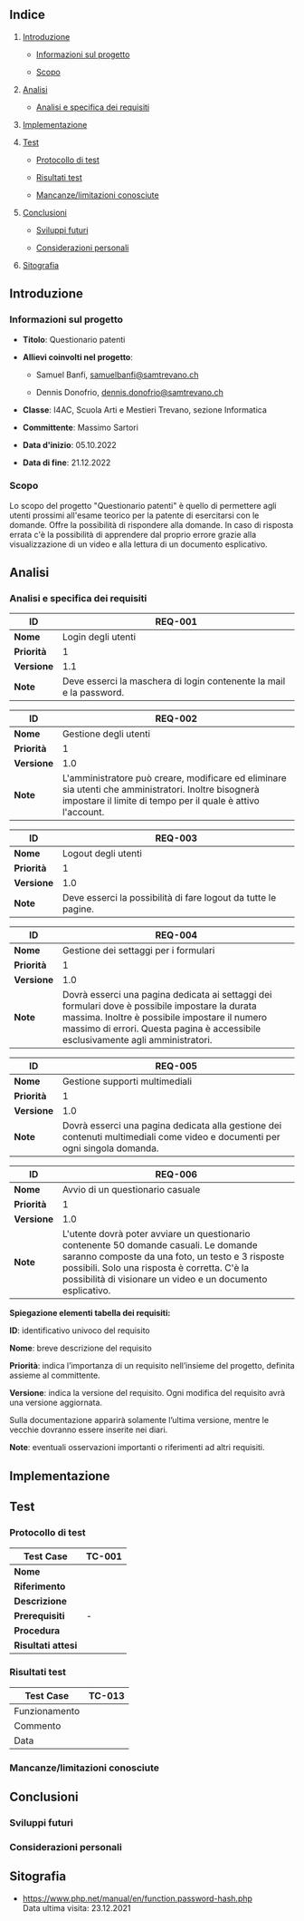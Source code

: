 ## Indice

1. [Introduzione](#introduzione)

    - [Informazioni sul progetto](#informazioni-sul-progetto)

    - [Scopo](#scopo)

2. [Analisi](#analisi)

    - [Analisi e specifica dei requisiti](#analisi-e-specifica-dei-requisiti)

4. [Implementazione](#implementazione)

5. [Test](#test)

    - [Protocollo di test](#protocollo-di-test)

    - [Risultati test](#risultati-test)

    - [Mancanze/limitazioni conosciute](#mancanze/limitazioni-conosciute)

7. [Conclusioni](#conclusioni)

    - [Sviluppi futuri](#sviluppi-futuri)

    - [Considerazioni personali](#considerazioni-personali)

8. [Sitografia](#sitografia)

## Introduzione

### Informazioni sul progetto

 - **Titolo**: Questionario patenti 

 - **Allievi coinvolti nel progetto**:
  
   - Samuel Banfi, <a href="mailto:samuel.banfi@samtrevano.ch">samuelbanfi@samtrevano.ch</a>
  
   - Dennis Donofrio, <a href="mailto:dennis.donofrio@samtrevano.ch">dennis.donofrio@samtrevano.ch</a>

 - **Classe**: I4AC, Scuola Arti e Mestieri Trevano, sezione Informatica

 - **Committente**: Massimo Sartori

 - **Data d'inizio**: 05.10.2022

 - **Data di fine**: 21.12.2022

### Scopo

Lo scopo del progetto "Questionario patenti" è quello di permettere agli utenti prossimi all'esame teorico per la patente di esercitarsi con le domande. Offre la possibilità di rispondere alla domande. In caso di risposta errata c'è la possibilità di apprendere dal proprio errore grazie alla visualizzazione di un video e alla lettura di un documento esplicativo.

## Analisi

### Analisi e specifica dei requisiti

 | ID | REQ-001 |
 | -------- | - |
 | **Nome** | Login degli utenti |
 | **Priorità** | 1 |
 | **Versione** | 1.1 |
 | **Note** | Deve esserci la maschera di login contenente la mail e la password. |

 | ID | REQ-002 |
 | -------- | - |
 | **Nome** | Gestione degli utenti |
 | **Priorità** | 1 |
 | **Versione** | 1.0 |
 | **Note** | L'amministratore può creare, modificare ed eliminare sia utenti che amministratori. Inoltre bisognerà impostare il limite di tempo per il quale è attivo l'account. |

 | ID | REQ-003 |
 | -------- | - |
 | **Nome** | Logout degli utenti |
 | **Priorità** | 1 |
 | **Versione** | 1.0 |
 | **Note** | Deve esserci la possibilità di fare logout da tutte le pagine. |

 | ID | REQ-004 |
 | -------- | - |
 | **Nome** | Gestione dei settaggi per i formulari |
 | **Priorità** | 1 |
 | **Versione** | 1.0 |
 | **Note** | Dovrà esserci una pagina dedicata ai settaggi dei formulari dove è possibile impostare la durata massima. Inoltre è possibile impostare il numero massimo di errori. Questa pagina è accessibile esclusivamente agli amministratori. |

 | ID | REQ-005 |
 | -------- | - |
 | **Nome** | Gestione supporti multimediali |
 | **Priorità** | 1 |
 | **Versione** | 1.0 |
 | **Note** | Dovrà esserci una pagina dedicata alla gestione dei contenuti multimediali come video e documenti per ogni singola domanda. |

 | ID | REQ-006 |
 | -------- | - |
 | **Nome** | Avvio di un questionario casuale |
 | **Priorità** | 1 |
 | **Versione** | 1.0 |
 | **Note** | L'utente dovrà poter avviare un questionario contenente 50 domande casuali. Le domande saranno composte da una foto, un testo e 3 risposte possibili. Solo una risposta è corretta. C'è la possibilità di visionare un video e un documento esplicativo. |

**Spiegazione elementi tabella dei requisiti:**

**ID**: identificativo univoco del requisito

**Nome**: breve descrizione del requisito

**Priorità**: indica l’importanza di un requisito nell’insieme del
progetto, definita assieme al committente.

**Versione**: indica la versione del requisito. Ogni modifica del
requisito avrà una versione aggiornata.

Sulla documentazione apparirà solamente l’ultima versione, mentre le
vecchie dovranno essere inserite nei diari.

**Note**: eventuali osservazioni importanti o riferimenti ad altri
requisiti.

## Implementazione

## Test

### Protocollo di test

 | Test Case       | TC-001                               |
 | --------------- |--------------------------------------|
 | **Nome**        |  |
 | **Riferimento** |  |
 | **Descrizione** |  |
 | **Prerequisiti** | - |
 | **Procedura** |  |
 | **Risultati attesi** |  |

### Risultati test

 | Test Case | TC-013 |
 | --------- | ------ |
 | Funzionamento |  |
 | Commento |  |
 | Data |  |

### Mancanze/limitazioni conosciute

## Conclusioni

### Sviluppi futuri

### Considerazioni personali

## Sitografia

 - https://www.php.net/manual/en/function.password-hash.php<br>Data ultima visita: 23.12.2021